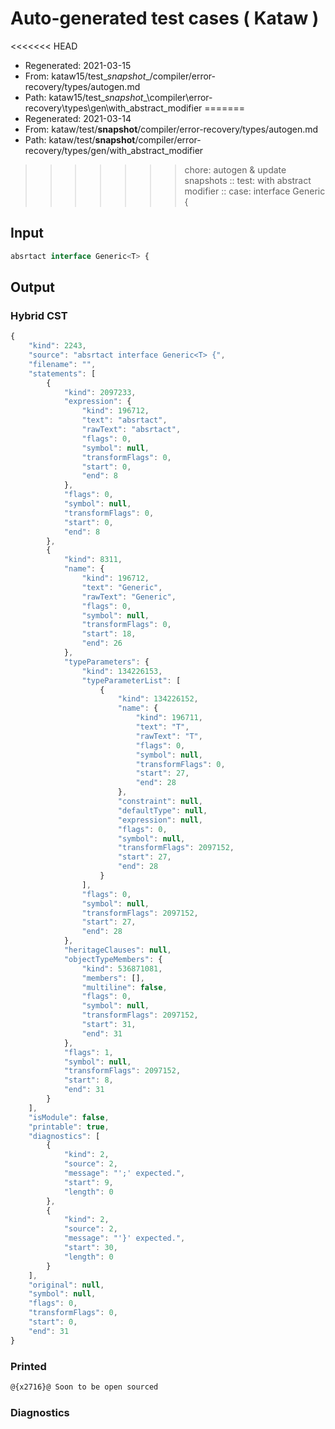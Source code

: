 # Auto-generated test cases ( Kataw )
<<<<<<< HEAD
- Regenerated: 2021-03-15
- From: kataw15/test\__snapshot__/compiler/error-recovery/types/autogen.md
- Path: kataw15/test\__snapshot__\compiler\error-recovery\types\gen\with_abstract_modifier
=======
- Regenerated: 2021-03-14
- From: kataw/test/__snapshot__/compiler/error-recovery/types/autogen.md
- Path: kataw/test/__snapshot__/compiler/error-recovery/types/gen/with_abstract_modifier
>>>>>>> chore: autogen & update snapshots
> :: test: with abstract modifier
> :: case: interface Generic<T> {
## Input

`````js
absrtact interface Generic<T> {
`````

## Output

### Hybrid CST

```javascript
{
    "kind": 2243,
    "source": "absrtact interface Generic<T> {",
    "filename": "",
    "statements": [
        {
            "kind": 2097233,
            "expression": {
                "kind": 196712,
                "text": "absrtact",
                "rawText": "absrtact",
                "flags": 0,
                "symbol": null,
                "transformFlags": 0,
                "start": 0,
                "end": 8
            },
            "flags": 0,
            "symbol": null,
            "transformFlags": 0,
            "start": 0,
            "end": 8
        },
        {
            "kind": 8311,
            "name": {
                "kind": 196712,
                "text": "Generic",
                "rawText": "Generic",
                "flags": 0,
                "symbol": null,
                "transformFlags": 0,
                "start": 18,
                "end": 26
            },
            "typeParameters": {
                "kind": 134226153,
                "typeParameterList": [
                    {
                        "kind": 134226152,
                        "name": {
                            "kind": 196711,
                            "text": "T",
                            "rawText": "T",
                            "flags": 0,
                            "symbol": null,
                            "transformFlags": 0,
                            "start": 27,
                            "end": 28
                        },
                        "constraint": null,
                        "defaultType": null,
                        "expression": null,
                        "flags": 0,
                        "symbol": null,
                        "transformFlags": 2097152,
                        "start": 27,
                        "end": 28
                    }
                ],
                "flags": 0,
                "symbol": null,
                "transformFlags": 2097152,
                "start": 27,
                "end": 28
            },
            "heritageClauses": null,
            "objectTypeMembers": {
                "kind": 536871081,
                "members": [],
                "multiline": false,
                "flags": 0,
                "symbol": null,
                "transformFlags": 2097152,
                "start": 31,
                "end": 31
            },
            "flags": 1,
            "symbol": null,
            "transformFlags": 2097152,
            "start": 8,
            "end": 31
        }
    ],
    "isModule": false,
    "printable": true,
    "diagnostics": [
        {
            "kind": 2,
            "source": 2,
            "message": "';' expected.",
            "start": 9,
            "length": 0
        },
        {
            "kind": 2,
            "source": 2,
            "message": "'}' expected.",
            "start": 30,
            "length": 0
        }
    ],
    "original": null,
    "symbol": null,
    "flags": 0,
    "transformFlags": 0,
    "start": 0,
    "end": 31
}
```

### Printed

```javascript
@{x2716}@ Soon to be open sourced
```

### Diagnostics

```javascript

```

